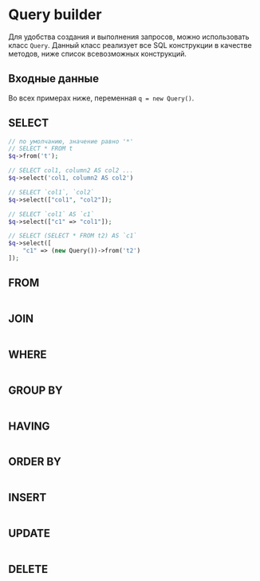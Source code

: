 # Query builder

Для удобства создания и выполнения запросов, можно использовать класс `Query`. Данный класс реализует все SQL конструкции в качестве методов, ниже список всевозможных конструкций.

## Входные данные

Во всех примерах ниже, переменная `q = new Query()`.

## SELECT

```php
// по умолчанию, значение равно '*'
// SELECT * FROM t
$q->from('t');

// SELECT col1, column2 AS col2 ...
$q->select('col1, column2 AS col2')

// SELECT `col1`, `col2`
$q->select(["col1", "col2"]);

// SELECT `col1` AS `c1`
$q->select(["c1" => "col1"]);

// SELECT (SELECT * FROM t2) AS `c1`
$q->select([
    "c1" => (new Query())->from('t2')
]);
```

## FROM

```php
```

## JOIN

```php
```

## WHERE

```php
```

## GROUP BY

```php
```

## HAVING

```php
```

## ORDER BY

```php
```

## INSERT

```php
```

## UPDATE

```php
```

## DELETE

```php
```
